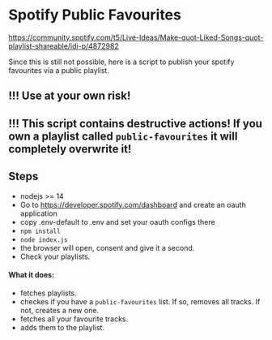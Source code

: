 # Spotify Public Favourites

https://community.spotify.com/t5/Live-Ideas/Make-quot-Liked-Songs-quot-playlist-shareable/idi-p/4872982

Since this is still not possible, here is a script to publish your spotify favourites via a public playlist.

## !!! Use at your own risk!

## !!! This script contains destructive actions! If you own a playlist called `public-favourites` it will completely overwrite it!

## Steps

- nodejs >= 14
- Go to https://developer.spotify.com/dashboard and create an oauth application
- copy .env-default to .env and set your oauth configs there
- `npm install`
- `node index.js`
- the browser will open, consent and give it a second.
- Check your playlists.

#### What it does:

- fetches playlists.
- checkes if you have a `public-favourites` list. If so, removes all tracks. If not, creates a new one.
- fetches all your favourite tracks.
- adds them to the playlist.

